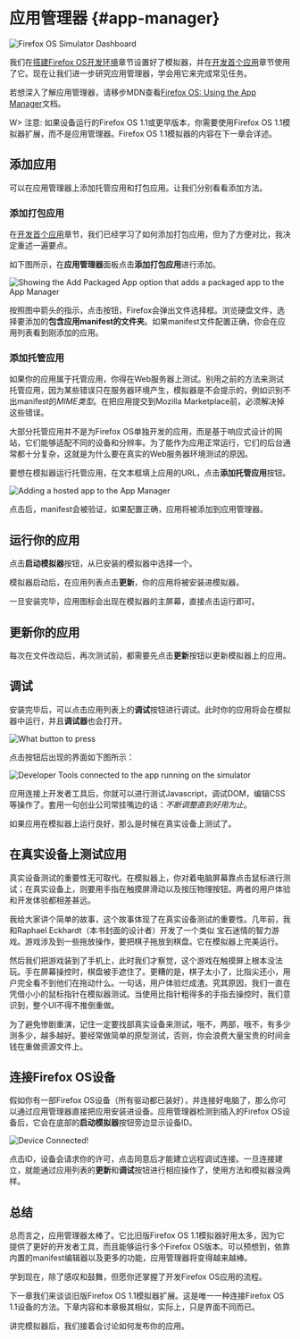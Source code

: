 # 应用管理器 {#app-manager}

![Firefox OS Simulator Dashboard](images/originals/app-manager-showing-memos.png)

我们在[搭建Firefox OS开发环境](#setup)章节设置好了模拟器，并在[开发首个应用](#firstapp)章节使用了它。现在让我们进一步研究应用管理器，学会用它来完成常见任务。

若想深入了解应用管理器，请移步MDN查看[Firefox OS: Using the App Manager](https://developer.mozilla.org/docs/Mozilla/Firefox_OS/Using_the_App_Manager)文档。

W> 注意: 如果设备运行的Firefox OS 1.1或更早版本，你需要使用Firefox OS 1.1模拟器扩展，而不是应用管理器。Firefox OS 1.1模拟器的内容在下一章会详述。

## 添加应用

可以在应用管理器上添加托管应用和打包应用。让我们分别看看添加方法。

### 添加打包应用

在[开发首个应用](#firstapp)章节，我们已经学习了如何添加打包应用，但为了方便对比，我决定重述一遍要点。

如下图所示，在**应用管理器**面板点击**添加打包应用**进行添加。

![Showing the *Add Packaged App* option that adds a packaged app to the App Manager](images/originals/app-manager-add-packaged-app.png)

按照图中箭头的指示，点击按钮，Firefox会弹出文件选择框。浏览硬盘文件，选择要添加的**包含应用manifest的文件夹**。如果manifest文件配置正确，你会在应用列表看到刚添加的应用。

### 添加托管应用

如果你的应用属于托管应用，你得在Web服务器上测试。别用之前的方法来测试托管应用，因为某些错误只在服务器环境产生，模拟器是不会提示的，例如识别不出manifest的*MIME类型*。在把应用提交到Mozilla Marketplace前，必须解决掉这些错误。

大部分托管应用并不是为Firefox OS单独开发的应用，而是基于响应式设计的网站，它们能够适配不同的设备和分辨率。为了能作为应用正常运行，它们的后台通常都十分复杂，这就是为什么要在真实的Web服务器环境测试的原因。

要想在模拟器运行托管应用，在文本框填上应用的URL，点击**添加托管应用**按钮。

![Adding a hosted app to the App Manager](images/originals/app-manager-adding-hosted-app.png)

点击后，manifest会被验证，如果配置正确，应用将被添加到应用管理器。

## 运行你的应用

点击**启动模拟器**按钮，从已安装的模拟器中选择一个。

模拟器启动后，在应用列表点击**更新**，你的应用将被安装进模拟器。

一旦安装完毕，应用图标会出现在模拟器的主屏幕，直接点击运行即可。

## 更新你的应用

每次在文件改动后，再次测试前，都需要先点击**更新**按钮以更新模拟器上的应用。

## 调试

安装完毕后，可以点击应用列表上的**调试**按钮进行调试。此时你的应用将会在模拟器中运行，并且**调试器**也会打开。

![What button to press](images/originals/app-manager-click-to-debug.png)

点击按钮后出现的界面如下图所示：

![Developer Tools connected to the app running on the simulator](images/originals/app-manager-dev-tools.png)

应用连接上开发者工具后，你就可以进行测试Javascript，调试DOM，编辑CSS等操作了。套用一句创业公司常挂嘴边的话：*不断调整直到好用为止*。

如果应用在模拟器上运行良好，那么是时候在真实设备上测试了。

## 在真实设备上测试应用 

真实设备测试的重要性无可取代。在模拟器上，你对着电脑屏幕靠点击鼠标进行测试；在真实设备上，则要用手指在触摸屏滑动以及按压物理按钮。两者的用户体验和开发体验都相差甚远。

我给大家讲个简单的故事，这个故事体现了在真实设备测试的重要性。几年前，我和Raphael Eckhardt（本书封面的设计者）开发了一个类似
宝石迷情的智力游戏。游戏涉及到一些拖放操作，要把棋子拖放到棋盘。它在模拟器上完美运行。

然后我们把游戏装到了手机上，此时我们才察觉，这个游戏在触摸屏上根本没法玩。手在屏幕操控时，棋盘被手遮住了。更糟的是，棋子太小了，比指尖还小，用户完全看不到他们在拖动什么。一句话，用户体验烂成渣。究其原因，我们一直在凭借小小的鼠标指针在模拟器测试。当使用比指针粗得多的手指去操控时，我们意识到，整个UI不得不推倒重做。

为了避免惨剧重演，记住一定要找部真实设备来测试，哦不，两部，哦不，有多少测多少，越多越好。要经常做简单的原型测试，否则，你会浪费大量宝贵的时间金钱在重做资源文件上。

## 连接Firefox OS设备

假如你有一部Firefox OS设备（所有驱动都已装好），并连接好电脑了，那么你可以通过应用管理器直接把应用安装进设备。应用管理器检测到插入的Firefox OS设备后，它会在底部的**启动模拟器**按钮旁边显示设备ID。

![Device Connected!](images/originals/app-manager-showing-connected-device.png)

点击ID，设备会请求你的许可，点击同意后才能建立远程调试连接。一旦连接建立，就能通过应用列表的**更新**和**调试**按钮进行相应操作了，使用方法和模拟器没两样。

## 总结

总而言之，应用管理器太棒了。它比旧版Firefox OS 1.1模拟器好用太多，因为它提供了更好的开发者工具，而且能够运行多个Firefox OS版本。可以预想到，依靠内置的manifest编辑器以及更多的功能，应用管理器将变得越来越棒。

学到现在，除了感叹和鼓舞，但愿你还掌握了开发Firefox OS应用的流程。

下一章我们来谈谈旧版Firefox OS 1.1模拟器扩展。这是唯一一种连接Firefox OS 1.1设备的方法。下章内容和本章极其相似，实际上，只是界面不同而已。

讲完模拟器后，我们接着会讨论如何发布你的应用。